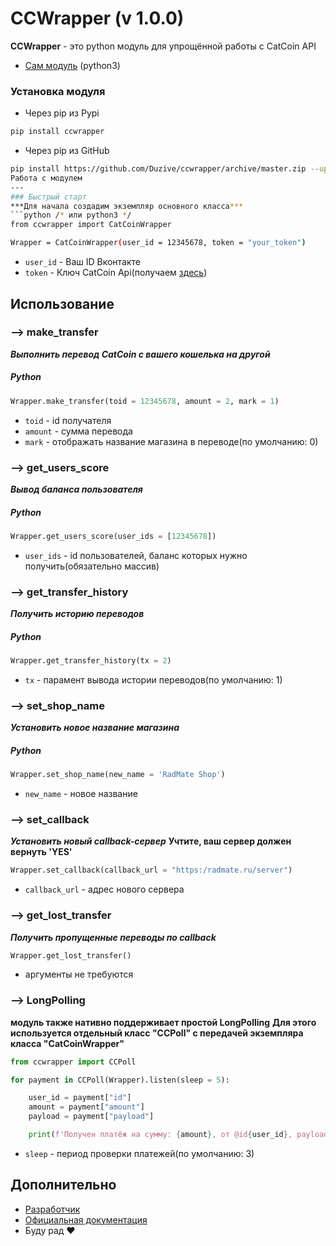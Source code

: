 CCWrapper (v 1.0.0)
=================================================================================================================================================================================
**CCWrapper** - это python модуль для упрощённой работы с CatCoin API
* [Сам модуль](./catcoin) (python3)

### Установка модуля
* Через pip из Pypi
```bash
pip install ccwrapper
```
* Через pip из GitHub
```bash
pip install https://github.com/Duzive/ccwrapper/archive/master.zip --upgrade```
Работа с модулем
---
### Быстрый старт
***Для начала создадим экземпляр основного класса***
```python /* или python3 */
from ccwrapper import CatCoinWrapper

Wrapper = CatCoinWrapper(user_id = 12345678, token = "your_token")
```
* `user_id` - Ваш ID Вконтакте
* `token` - Ключ CatCoin Api(получаем [здесь]("https://vk.com/app7044895#getapikey"))


## Использование
### --> make_transfer
***Выполнить перевод CatCoin с вашего кошелька на другой***
##### Python
```python /* или python3 */
Wrapper.make_transfer(toid = 12345678, amount = 2, mark = 1)
```
* `toid` - id получателя 
* `amount` - сумма перевода
* `mark` - отображать название магазина в переводе(по умолчанию: 0)

### --> get_users_score
***Вывод баланса пользователя***
##### Python
```python /* или python3 */
Wrapper.get_users_score(user_ids = [12345678])
```
* `user_ids` - id пользователей, баланс которых нужно получить(обязательно массив)

### --> get_transfer_history
***Получить историю переводов***
##### Python
```python /* или python3 */
Wrapper.get_transfer_history(tx = 2)
```
* `tx` - парамент вывода истории переводов(по умолчанию: 1)

### --> set_shop_name
***Установить новое название магазина***
##### Python
```python /* или python3 */
Wrapper.set_shop_name(new_name = 'RadMate Shop')
```
* `new_name` - новое название

### --> set_callback
***Установить новый callback-сервер***
**Учтите, ваш сервер должен вернуть 'YES'**
```python /* или python3 */
Wrapper.set_callback(callback_url = "https:/radmate.ru/server")
```
* `callback_url` - адрес нового сервера

### --> get_lost_transfer
***Получить пропущенные переводы по callback***
```python /* или python3 */
Wrapper.get_lost_transfer()
```
* аргументы не требуются

### --> LongPolling
**модуль также нативно поддерживает простой LongPolling**
**Для этого используется отдельный класс "CCPoll" с передачей экземпляра класса "CatCoinWrapper"**
```python /* или python3 */
from ccwrapper import CCPoll

for payment in CCPoll(Wrapper).listen(sleep = 5):

    user_id = payment["id"]
    amount = payment["amount"]
    payload = payment["payload"]

    print(f'Получен платёж на сумму: {amount}, от @id{user_id}, payload: {payload}')
```
* `sleep` - период проверки платежей(по умолчанию: 3)

## Дополнительно
* [Разработчик](http://vk.com/duzive)
* [Официальная документация](https://documenter.getpostman.com/view/8482328/SVfGzCCM?version=latest)
* Буду рад ❤️